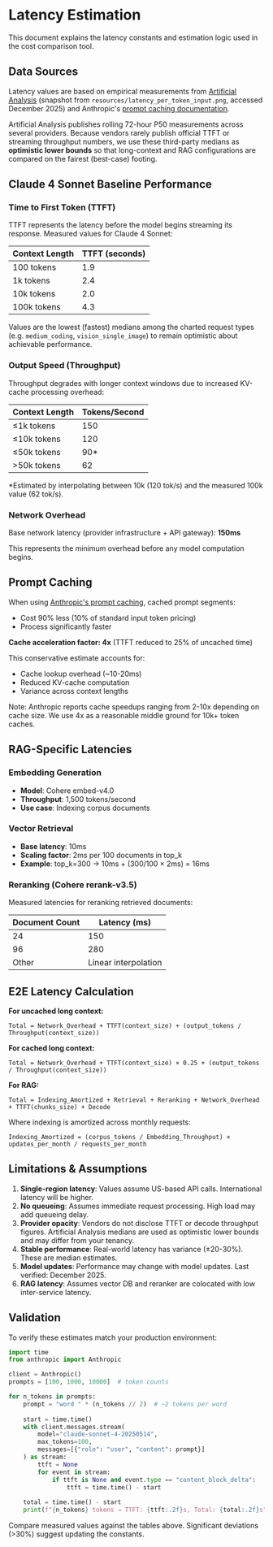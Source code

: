 # Latency Estimation

This document explains the latency constants and estimation logic used in the cost comparison tool.

## Data Sources

Latency values are based on empirical measurements from [Artificial Analysis](https://artificialanalysis.ai/models/claude-4-sonnet) (snapshot from `resources/latency_per_token_input.png`, accessed December 2025) and Anthropic's [prompt caching documentation](https://www.anthropic.com/news/prompt-caching).

Artificial Analysis publishes rolling 72-hour P50 measurements across several providers. Because vendors rarely publish official TTFT or streaming throughput numbers, we use these third-party medians as **optimistic lower bounds** so that long-context and RAG configurations are compared on the fairest (best-case) footing.

## Claude 4 Sonnet Baseline Performance

### Time to First Token (TTFT)

TTFT represents the latency before the model begins streaming its response. Measured values for Claude 4 Sonnet:

| Context Length | TTFT (seconds) |
|---------------|----------------|
| 100 tokens    | 1.9            |
| 1k tokens     | 2.4            |
| 10k tokens    | 2.0            |
| 100k tokens   | 4.3            |

Values are the lowest (fastest) medians among the charted request types (e.g. `medium_coding`, `vision_single_image`) to remain optimistic about achievable performance.

### Output Speed (Throughput)

Throughput degrades with longer context windows due to increased KV-cache processing overhead:

| Context Length | Tokens/Second |
|---------------|---------------|
| ≤1k tokens    | 150           |
| ≤10k tokens   | 120           |
| ≤50k tokens   | 90*           |
| >50k tokens   | 62            |

*Estimated by interpolating between 10k (120 tok/s) and the measured 100k value (62 tok/s).

### Network Overhead

Base network latency (provider infrastructure + API gateway): **150ms**

This represents the minimum overhead before any model computation begins.

## Prompt Caching

When using [Anthropic's prompt caching](https://www.anthropic.com/news/prompt-caching), cached prompt segments:
- Cost 90% less (10% of standard input token pricing)
- Process significantly faster

**Cache acceleration factor: 4x** (TTFT reduced to 25% of uncached time)

This conservative estimate accounts for:
- Cache lookup overhead (~10-20ms)
- Reduced KV-cache computation
- Variance across context lengths

Note: Anthropic reports cache speedups ranging from 2-10x depending on cache size. We use 4x as a reasonable middle ground for 10k+ token caches.

## RAG-Specific Latencies

### Embedding Generation
- **Model**: Cohere embed-v4.0
- **Throughput**: 1,500 tokens/second
- **Use case**: Indexing corpus documents

### Vector Retrieval
- **Base latency**: 10ms
- **Scaling factor**: 2ms per 100 documents in top_k
- **Example**: top_k=300 → 10ms + (300/100 × 2ms) = 16ms

### Reranking (Cohere rerank-v3.5)
Measured latencies for reranking retrieved documents:

| Document Count | Latency (ms) |
|---------------|--------------|
| 24            | 150          |
| 96            | 280          |
| Other         | Linear interpolation |

## E2E Latency Calculation

**For uncached long context:**
```
Total = Network_Overhead + TTFT(context_size) + (output_tokens / Throughput(context_size))
```

**For cached long context:**
```
Total = Network_Overhead + TTFT(context_size) × 0.25 + (output_tokens / Throughput(context_size))
```

**For RAG:**
```
Total = Indexing_Amortized + Retrieval + Reranking + Network_Overhead + TTFT(chunks_size) + Decode
```

Where indexing is amortized across monthly requests:
```
Indexing_Amortized = (corpus_tokens / Embedding_Throughput) × updates_per_month / requests_per_month
```

## Limitations & Assumptions

1. **Single-region latency**: Values assume US-based API calls. International latency will be higher.
2. **No queueing**: Assumes immediate request processing. High load may add queueing delay.
3. **Provider opacity**: Vendors do not disclose TTFT or decode throughput figures. Artificial Analysis medians are used as optimistic lower bounds and may differ from your tenancy.
4. **Stable performance**: Real-world latency has variance (±20-30%). These are median estimates.
5. **Model updates**: Performance may change with model updates. Last verified: December 2025.
6. **RAG latency**: Assumes vector DB and reranker are colocated with low inter-service latency.

## Validation

To verify these estimates match your production environment:

```python
import time
from anthropic import Anthropic

client = Anthropic()
prompts = [100, 1000, 10000]  # token counts

for n_tokens in prompts:
    prompt = "word " * (n_tokens // 2)  # ~2 tokens per word
    
    start = time.time()
    with client.messages.stream(
        model="claude-sonnet-4-20250514",
        max_tokens=100,
        messages=[{"role": "user", "content": prompt}]
    ) as stream:
        ttft = None
        for event in stream:
            if ttft is None and event.type == "content_block_delta":
                ttft = time.time() - start
    
    total = time.time() - start
    print(f"{n_tokens} tokens → TTFT: {ttft:.2f}s, Total: {total:.2f}s")
```

Compare measured values against the tables above. Significant deviations (>30%) suggest updating the constants.
